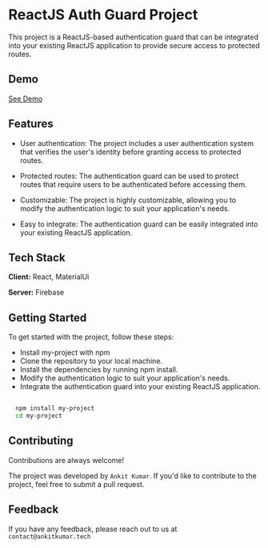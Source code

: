 
# ReactJS Auth Guard Project

This project is a ReactJS-based authentication guard that can be integrated into your existing ReactJS application to provide secure access to protected routes.



## Demo

[See Demo](http://react-auth-guard.surge.sh/)


## Features

- User authentication: The project includes a user authentication system that verifies the user's identity before granting access to protected routes.
- Protected routes: The authentication guard can be used to protect routes that require users to be authenticated before accessing them.

- Customizable: The project is highly customizable, allowing you to modify the authentication logic to suit your application's needs.

- Easy to integrate: The authentication guard can be easily integrated into your existing ReactJS application.



## Tech Stack

**Client:** React, MaterialUi

**Server:** Firebase


## Getting Started

To get started with the project, follow these steps:
- Install my-project with npm
- Clone the repository to your local machine.
- Install the dependencies by running npm install.
- Modify the authentication logic to suit your application's needs.
- Integrate the authentication guard into your existing ReactJS application.
``` 
```
```bash
  npm install my-project
  cd my-project
```

## Contributing

Contributions are always welcome!


The project was developed by `Ankit Kumar`. If you'd like to contribute to the project, feel free to submit a pull request.
## Feedback

If you have any feedback, please reach out to us at `contact@ankitkumar.tech`